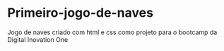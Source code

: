 # Primeiro-jogo-de-naves
Jogo de naves criado com html e css como projeto para o bootcamp da Digital Inovation One
